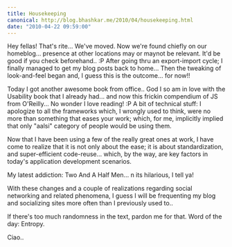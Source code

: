 ```yaml
---
title: Housekeeping
canonical: http://blog.bhashkar.me/2010/04/housekeeping.html
date: "2010-04-22 09:59:00"
---
```

Hey fellas! That's rite... We've moved. Now we're found chiefly on our homeblog... presence at other locations may or maynot be relevant. It'd be good if you check beforehand.. :P<span class="more" />
After going thru an export-import cycle; I finally managed to get my blog posts back to home... Then the tweaking of look-and-feel began and, I guess this is the outcome... for now!!

Today I got another awesome book from office.. God I so am in love with the Usability book that I already had... and now this frickin compendium of JS from O'Reilly... No wonder I love reading! :P
A bit of technical stuff: I apologize to all the frameworks which, I wrongly used to think, were no more than something that eases your work; which, for me, implicitly implied that only "aalsi" category of people would be using them.

Now that I have been using a few of the really great ones at work, I have come to realize that it is not only about the ease; it is about standardization, and super-efficient code-reuse... which, by the way, are key factors in today's application development scenarios.

My latest addiction: Two And A Half Men... n its hilarious, I tell ya!

With these changes and a couple of realizations regarding social networking and related phenomena, I guess I will be frequenting my blog and socializing sites more often than I previously used to..

If there's too much randomness in the text, pardon me for that. Word of the day: Entropy.

Ciao..